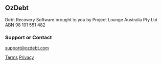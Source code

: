 ## OzDebt

Debt Recovery Software brought to you by Project Lounge Australia Pty Ltd 
ABN 98 101 551 482

### Support or Contact

support@ozdebt.com

[Terms](terms) [Privacy](privacy)
